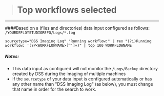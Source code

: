 ># Top workflows selected
-----

####Based on a (files and directories) data input configured as follows: `/YOURDEPLOYSTUDIOREPO/Logs/*.log`

```
sourcetype="DSS Imaging Log" "Running workflow:" | rex "(?i)Running workflow: '(?P<WORKFLOWNAME>[^']+)" | top 100 WORKFLOWNAME
```

##### Notes:
- This data input as configured will not monitor the `/Logs/Backup` directory created by DSS during the imaging of multiple machines
- If the `sourcetype` of your data input is configured automatically or has any other name than "DSS Imaging Log" (as below), you must change that name in order for the search to work.
